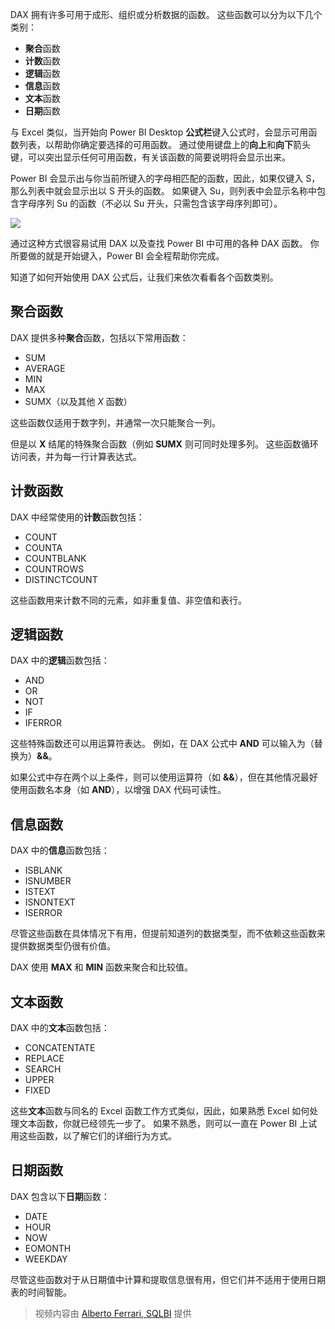 DAX 拥有许多可用于成形、组织或分析数据的函数。 这些函数可以分为以下几个类别：

* **聚合**函数
* **计数**函数
* **逻辑**函数
* **信息**函数
* **文本**函数
* **日期**函数

与 Excel 类似，当开始向 Power BI Desktop **公式栏**键入公式时，会显示可用函数列表，以帮助你确定要选择的可用函数。 通过使用键盘上的**向上**和**向下**箭头键，可以突出显示任何可用函数，有关该函数的简要说明将会显示出来。

Power BI 会显示出与你当前所键入的字母相匹配的函数，因此，如果仅键入 S，那么列表中就会显示出以 S 开头的函数。 如果键入 Su，则列表中会显示名称中包含字母序列 Su 的函数（不必以 Su 开头，只需包含该字母序列即可）。

![](media/7-3-dax-functions/dax-functions_1.png)

通过这种方式很容易试用 DAX 以及查找 Power BI 中可用的各种 DAX 函数。 你所要做的就是开始键入，Power BI 会全程帮助你完成。

知道了如何开始使用 DAX 公式后，让我们来依次看看各个函数类别。

## <a name="aggregation-functions"></a>聚合函数
DAX 提供多种**聚合**函数，包括以下常用函数：

* SUM
* AVERAGE
* MIN
* MAX
* SUMX（以及其他 *X* 函数）

这些函数仅适用于数字列，并通常一次只能聚合一列。

但是以 **X** 结尾的特殊聚合函数（例如 **SUMX** 则可同时处理多列。 这些函数循环访问表，并为每一行计算表达式。

## <a name="counting-functions"></a>计数函数
DAX 中经常使用的**计数**函数包括：

* COUNT
* COUNTA
* COUNTBLANK
* COUNTROWS
* DISTINCTCOUNT

这些函数用来计数不同的元素，如非重复值、非空值和表行。

## <a name="logical-functions"></a>逻辑函数
DAX 中的**逻辑**函数包括：

* AND
* OR
* NOT
* IF
* IFERROR

这些特殊函数还可以用运算符表达。 例如，在 DAX 公式中 **AND** 可以输入为（替换为）**&&**。

如果公式中存在两个以上条件，则可以使用运算符（如 **&&**），但在其他情况最好使用函数名本身（如 **AND**），以增强 DAX 代码可读性。

## <a name="information-functions"></a>信息函数
DAX 中的**信息**函数包括：

* ISBLANK
* ISNUMBER
* ISTEXT
* ISNONTEXT
* ISERROR

尽管这些函数在具体情况下有用，但提前知道列的数据类型，而不依赖这些函数来提供数据类型仍很有价值。

DAX 使用 **MAX** 和 **MIN** 函数来聚合和比较值。

## <a name="text-functions"></a>文本函数
DAX 中的**文本**函数包括：

* CONCATENTATE
* REPLACE
* SEARCH
* UPPER
* FIXED

这些**文本**函数与同名的 Excel 函数工作方式类似，因此，如果熟悉 Excel 如何处理文本函数，你就已经领先一步了。 如果不熟悉，则可以一直在 Power BI 上试用这些函数，以了解它们的详细行为方式。

## <a name="date-functions"></a>日期函数
DAX 包含以下**日期**函数：

* DATE
* HOUR
* NOW
* EOMONTH
* WEEKDAY

尽管这些函数对于从日期值中计算和提取信息很有用，但它们并不适用于使用日期表的时间智能。

> 视频内容由 [Alberto Ferrari, SQLBI](http://www.sqlbi.com/learning-dax) 提供
> 
> 

